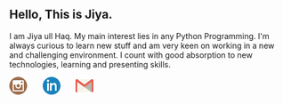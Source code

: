 ## Hello, This is Jiya.

I am Jiya ull Haq. My main interest lies in any Python Programming. I'm always curious to learn new stuff and am very keen on working in a new and challenging environment. I count with good absorption to new technologies, learning and presenting skills.

[![](https://github.com/Jiya-Ull-Haq/Jiya-Ull-Haq/blob/master/iconfinder_instagram_291706%20(2).png)](https://www.instagram.com/this_is_jiya/)&nbsp;&nbsp;&nbsp;&nbsp;&nbsp;&nbsp;&nbsp;[![](https://github.com/Jiya-Ull-Haq/Jiya-Ull-Haq/blob/master/iconfinder_linkedin_291709%20(2).png)](https://www.linkedin.com/in/jiya-ull-haq-ab25111a0/)&nbsp;&nbsp;&nbsp;&nbsp;&nbsp;&nbsp;&nbsp;[![](https://github.com/Jiya-Ull-Haq/Jiya-Ull-Haq/blob/master/iconfinder_gmail_2916249%20(2).png)](mailto:shaik.jiyaullhaq@gmail.com)
